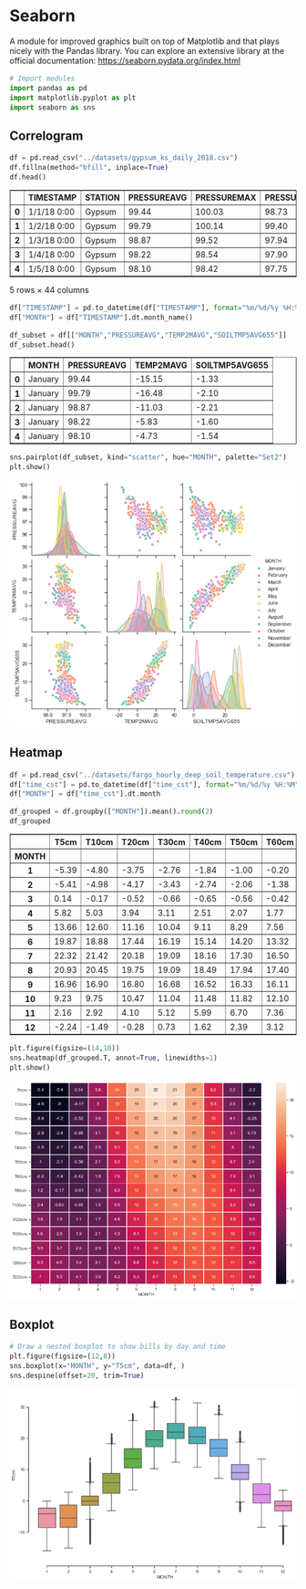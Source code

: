 # Seaborn

A module for improved graphics built on top of Matplotlib and that plays nicely with the Pandas library. You can explore an extensive library at the official documentation: <https://seaborn.pydata.org/index.html>



```python
# Import modules
import pandas as pd
import matplotlib.pyplot as plt
import seaborn as sns

```

## Correlogram


```python
df = pd.read_csv("../datasets/gypsum_ks_daily_2018.csv")
df.fillna(method="bfill", inplace=True)
df.head()

```




<div>
<style scoped>
    .dataframe tbody tr th:only-of-type {
        vertical-align: middle;
    }

    .dataframe tbody tr th {
        vertical-align: top;
    }

    .dataframe thead th {
        text-align: right;
    }
</style>
<table border="1" class="dataframe">
  <thead>
    <tr style="text-align: right;">
      <th></th>
      <th>TIMESTAMP</th>
      <th>STATION</th>
      <th>PRESSUREAVG</th>
      <th>PRESSUREMAX</th>
      <th>PRESSUREMIN</th>
      <th>SLPAVG</th>
      <th>TEMP2MAVG</th>
      <th>TEMP2MMIN</th>
      <th>TEMP2MMAX</th>
      <th>TEMP10MAVG</th>
      <th>...</th>
      <th>SOILTMP10MAX</th>
      <th>SOILTMP10MIN</th>
      <th>SOILTMP5AVG655</th>
      <th>SOILTMP10AVG655</th>
      <th>SOILTMP20AVG655</th>
      <th>SOILTMP50AVG655</th>
      <th>VWC5CM</th>
      <th>VWC10CM</th>
      <th>VWC20CM</th>
      <th>VWC50CM</th>
    </tr>
  </thead>
  <tbody>
    <tr>
      <th>0</th>
      <td>1/1/18 0:00</td>
      <td>Gypsum</td>
      <td>99.44</td>
      <td>100.03</td>
      <td>98.73</td>
      <td>104.44</td>
      <td>-15.15</td>
      <td>-19.56</td>
      <td>-11.00</td>
      <td>-15.31</td>
      <td>...</td>
      <td>-1.18</td>
      <td>-2.45</td>
      <td>-1.33</td>
      <td>-1.14</td>
      <td>0.74</td>
      <td>3.50</td>
      <td>0.1377</td>
      <td>0.1167</td>
      <td>0.2665</td>
      <td>0.2203</td>
    </tr>
    <tr>
      <th>1</th>
      <td>1/2/18 0:00</td>
      <td>Gypsum</td>
      <td>99.79</td>
      <td>100.14</td>
      <td>99.40</td>
      <td>104.88</td>
      <td>-16.48</td>
      <td>-22.10</td>
      <td>-10.40</td>
      <td>-16.38</td>
      <td>...</td>
      <td>-1.56</td>
      <td>-3.46</td>
      <td>-2.10</td>
      <td>-1.82</td>
      <td>0.28</td>
      <td>3.13</td>
      <td>0.1234</td>
      <td>0.1021</td>
      <td>0.2642</td>
      <td>0.2196</td>
    </tr>
    <tr>
      <th>2</th>
      <td>1/3/18 0:00</td>
      <td>Gypsum</td>
      <td>98.87</td>
      <td>99.52</td>
      <td>97.94</td>
      <td>103.81</td>
      <td>-11.03</td>
      <td>-20.64</td>
      <td>-2.71</td>
      <td>-10.66</td>
      <td>...</td>
      <td>-1.49</td>
      <td>-3.61</td>
      <td>-2.21</td>
      <td>-1.93</td>
      <td>-0.08</td>
      <td>2.76</td>
      <td>0.1206</td>
      <td>0.0965</td>
      <td>0.2353</td>
      <td>0.2189</td>
    </tr>
    <tr>
      <th>3</th>
      <td>1/4/18 0:00</td>
      <td>Gypsum</td>
      <td>98.22</td>
      <td>98.54</td>
      <td>97.90</td>
      <td>102.99</td>
      <td>-5.83</td>
      <td>-11.79</td>
      <td>0.24</td>
      <td>-5.01</td>
      <td>...</td>
      <td>-0.98</td>
      <td>-2.67</td>
      <td>-1.60</td>
      <td>-1.46</td>
      <td>-0.21</td>
      <td>2.45</td>
      <td>0.1235</td>
      <td>0.0973</td>
      <td>0.2094</td>
      <td>0.2182</td>
    </tr>
    <tr>
      <th>4</th>
      <td>1/5/18 0:00</td>
      <td>Gypsum</td>
      <td>98.10</td>
      <td>98.42</td>
      <td>97.75</td>
      <td>102.88</td>
      <td>-4.73</td>
      <td>-14.22</td>
      <td>5.36</td>
      <td>-4.23</td>
      <td>...</td>
      <td>-0.72</td>
      <td>-2.81</td>
      <td>-1.54</td>
      <td>-1.38</td>
      <td>-0.25</td>
      <td>2.25</td>
      <td>0.1249</td>
      <td>0.0976</td>
      <td>0.2047</td>
      <td>0.2180</td>
    </tr>
  </tbody>
</table>
<p>5 rows × 44 columns</p>
</div>




```python
df["TIMESTAMP"] = pd.to_datetime(df["TIMESTAMP"], format="%m/%d/%y %H:%M")
df["MONTH"] = df["TIMESTAMP"].dt.month_name()

```


```python
df_subset = df[["MONTH","PRESSUREAVG","TEMP2MAVG","SOILTMP5AVG655"]]
df_subset.head()

```




<div>
<style scoped>
    .dataframe tbody tr th:only-of-type {
        vertical-align: middle;
    }

    .dataframe tbody tr th {
        vertical-align: top;
    }

    .dataframe thead th {
        text-align: right;
    }
</style>
<table border="1" class="dataframe">
  <thead>
    <tr style="text-align: right;">
      <th></th>
      <th>MONTH</th>
      <th>PRESSUREAVG</th>
      <th>TEMP2MAVG</th>
      <th>SOILTMP5AVG655</th>
    </tr>
  </thead>
  <tbody>
    <tr>
      <th>0</th>
      <td>January</td>
      <td>99.44</td>
      <td>-15.15</td>
      <td>-1.33</td>
    </tr>
    <tr>
      <th>1</th>
      <td>January</td>
      <td>99.79</td>
      <td>-16.48</td>
      <td>-2.10</td>
    </tr>
    <tr>
      <th>2</th>
      <td>January</td>
      <td>98.87</td>
      <td>-11.03</td>
      <td>-2.21</td>
    </tr>
    <tr>
      <th>3</th>
      <td>January</td>
      <td>98.22</td>
      <td>-5.83</td>
      <td>-1.60</td>
    </tr>
    <tr>
      <th>4</th>
      <td>January</td>
      <td>98.10</td>
      <td>-4.73</td>
      <td>-1.54</td>
    </tr>
  </tbody>
</table>
</div>




```python
sns.pairplot(df_subset, kind="scatter", hue="MONTH", palette="Set2")
plt.show()
```


![png](seaborn_module_files/seaborn_module_6_0.png)


## Heatmap


```python
df = pd.read_csv("../datasets/fargo_hourly_deep_soil_temperature.csv")
df["time_cst"] = pd.to_datetime(df["time_cst"], format="%m/%d/%y %H:%M")
df["MONTH"] = df["time_cst"].dt.month

```


```python
df_grouped = df.groupby(["MONTH"]).mean().round(2)
df_grouped

```




<div>
<style scoped>
    .dataframe tbody tr th:only-of-type {
        vertical-align: middle;
    }

    .dataframe tbody tr th {
        vertical-align: top;
    }

    .dataframe thead th {
        text-align: right;
    }
</style>
<table border="1" class="dataframe">
  <thead>
    <tr style="text-align: right;">
      <th></th>
      <th>T5cm</th>
      <th>T10cm</th>
      <th>T20cm</th>
      <th>T30cm</th>
      <th>T40cm</th>
      <th>T50cm</th>
      <th>T60cm</th>
      <th>T80cm</th>
      <th>T100cm</th>
      <th>T125cm</th>
      <th>T150cm</th>
      <th>T175cm</th>
      <th>T200cm</th>
      <th>T225cm</th>
    </tr>
    <tr>
      <th>MONTH</th>
      <th></th>
      <th></th>
      <th></th>
      <th></th>
      <th></th>
      <th></th>
      <th></th>
      <th></th>
      <th></th>
      <th></th>
      <th></th>
      <th></th>
      <th></th>
      <th></th>
    </tr>
  </thead>
  <tbody>
    <tr>
      <th>1</th>
      <td>-5.39</td>
      <td>-4.80</td>
      <td>-3.75</td>
      <td>-2.76</td>
      <td>-1.84</td>
      <td>-1.00</td>
      <td>-0.20</td>
      <td>1.20</td>
      <td>2.36</td>
      <td>3.60</td>
      <td>4.63</td>
      <td>5.51</td>
      <td>6.33</td>
      <td>6.96</td>
    </tr>
    <tr>
      <th>2</th>
      <td>-5.41</td>
      <td>-4.98</td>
      <td>-4.17</td>
      <td>-3.43</td>
      <td>-2.74</td>
      <td>-2.06</td>
      <td>-1.38</td>
      <td>-0.17</td>
      <td>0.83</td>
      <td>1.89</td>
      <td>2.83</td>
      <td>3.69</td>
      <td>4.54</td>
      <td>5.26</td>
    </tr>
    <tr>
      <th>3</th>
      <td>0.14</td>
      <td>-0.17</td>
      <td>-0.52</td>
      <td>-0.66</td>
      <td>-0.65</td>
      <td>-0.56</td>
      <td>-0.42</td>
      <td>-0.01</td>
      <td>0.48</td>
      <td>1.14</td>
      <td>1.85</td>
      <td>2.56</td>
      <td>3.41</td>
      <td>4.07</td>
    </tr>
    <tr>
      <th>4</th>
      <td>5.82</td>
      <td>5.03</td>
      <td>3.94</td>
      <td>3.11</td>
      <td>2.51</td>
      <td>2.07</td>
      <td>1.77</td>
      <td>1.49</td>
      <td>1.48</td>
      <td>1.73</td>
      <td>2.08</td>
      <td>2.48</td>
      <td>3.12</td>
      <td>3.58</td>
    </tr>
    <tr>
      <th>5</th>
      <td>13.66</td>
      <td>12.60</td>
      <td>11.16</td>
      <td>10.04</td>
      <td>9.11</td>
      <td>8.29</td>
      <td>7.56</td>
      <td>6.35</td>
      <td>5.49</td>
      <td>4.76</td>
      <td>4.31</td>
      <td>4.08</td>
      <td>4.18</td>
      <td>4.21</td>
    </tr>
    <tr>
      <th>6</th>
      <td>19.87</td>
      <td>18.88</td>
      <td>17.44</td>
      <td>16.19</td>
      <td>15.14</td>
      <td>14.20</td>
      <td>13.32</td>
      <td>11.74</td>
      <td>10.44</td>
      <td>9.12</td>
      <td>8.08</td>
      <td>7.26</td>
      <td>6.75</td>
      <td>6.26</td>
    </tr>
    <tr>
      <th>7</th>
      <td>22.32</td>
      <td>21.42</td>
      <td>20.18</td>
      <td>19.09</td>
      <td>18.16</td>
      <td>17.30</td>
      <td>16.50</td>
      <td>15.02</td>
      <td>13.75</td>
      <td>12.36</td>
      <td>11.19</td>
      <td>10.18</td>
      <td>9.44</td>
      <td>8.67</td>
    </tr>
    <tr>
      <th>8</th>
      <td>20.93</td>
      <td>20.45</td>
      <td>19.75</td>
      <td>19.09</td>
      <td>18.49</td>
      <td>17.94</td>
      <td>17.40</td>
      <td>16.36</td>
      <td>15.39</td>
      <td>14.26</td>
      <td>13.24</td>
      <td>12.31</td>
      <td>11.52</td>
      <td>10.68</td>
    </tr>
    <tr>
      <th>9</th>
      <td>16.96</td>
      <td>16.90</td>
      <td>16.80</td>
      <td>16.68</td>
      <td>16.52</td>
      <td>16.33</td>
      <td>16.11</td>
      <td>15.62</td>
      <td>15.08</td>
      <td>14.39</td>
      <td>13.72</td>
      <td>13.06</td>
      <td>12.49</td>
      <td>11.80</td>
    </tr>
    <tr>
      <th>10</th>
      <td>9.23</td>
      <td>9.75</td>
      <td>10.47</td>
      <td>11.04</td>
      <td>11.48</td>
      <td>11.82</td>
      <td>12.10</td>
      <td>12.47</td>
      <td>12.64</td>
      <td>12.66</td>
      <td>12.54</td>
      <td>12.33</td>
      <td>12.12</td>
      <td>11.74</td>
    </tr>
    <tr>
      <th>11</th>
      <td>2.16</td>
      <td>2.92</td>
      <td>4.10</td>
      <td>5.12</td>
      <td>5.99</td>
      <td>6.70</td>
      <td>7.36</td>
      <td>8.42</td>
      <td>9.17</td>
      <td>9.84</td>
      <td>10.29</td>
      <td>10.55</td>
      <td>10.74</td>
      <td>10.75</td>
    </tr>
    <tr>
      <th>12</th>
      <td>-2.24</td>
      <td>-1.49</td>
      <td>-0.28</td>
      <td>0.73</td>
      <td>1.62</td>
      <td>2.39</td>
      <td>3.12</td>
      <td>4.40</td>
      <td>5.41</td>
      <td>6.45</td>
      <td>7.27</td>
      <td>7.94</td>
      <td>8.53</td>
      <td>8.93</td>
    </tr>
  </tbody>
</table>
</div>




```python
plt.figure(figsize=(14,10))
sns.heatmap(df_grouped.T, annot=True, linewidths=1)
plt.show()

```


![png](seaborn_module_files/seaborn_module_10_0.png)


## Boxplot


```python
# Draw a nested boxplot to show bills by day and time
plt.figure(figsize=(12,8))
sns.boxplot(x="MONTH", y="T5cm", data=df, )
sns.despine(offset=20, trim=True)

```


![png](seaborn_module_files/seaborn_module_12_0.png)

